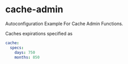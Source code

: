 # cache-admin
Autoconfiguration Example For Cache Admin Functions.

Caches expirations specified as

```yaml
cache:
  specs:
    days: 750
    months: 850
```
